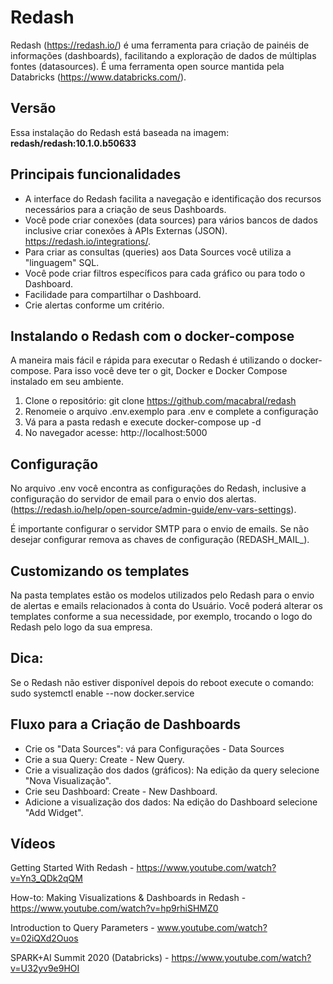 # Redash

Redash (https://redash.io/) é uma ferramenta para criação de painéis de informações (dashboards), facilitando a exploração de dados de múltiplas fontes (datasources).
É uma ferramenta open source mantida pela Databricks (https://www.databricks.com/). 

## Versão
Essa instalação do Redash está baseada na imagem: **redash/redash:10.1.0.b50633**

## Principais funcionalidades

 - A interface do Redash facilita a navegação e identificação dos recursos necessários para a criação de seus Dashboards. 
 - Você pode criar conexões (data sources) para vários bancos de dados inclusive criar conexões à APIs Externas (JSON). https://redash.io/integrations/.
 - Para criar as consultas (queries) aos Data Sources você utiliza a "linguagem" SQL. 
 - Você pode criar filtros específicos para cada gráfico ou para todo o Dashboard.
 - Facilidade para compartilhar o Dashboard.
 - Crie alertas conforme um critério.

## Instalando o Redash com o docker-compose

A maneira mais fácil e rápida para executar o Redash é utilizando o docker-compose. Para isso você deve ter o git, Docker e Docker Compose instalado em seu ambiente. 

 1. Clone o repositório: git clone https://github.com/macabral/redash
 2. Renomeie o arquivo .env.exemplo para .env e complete a configuração 
 3. Vá para a pasta redash e execute docker-compose up -d
 4. No navegador acesse: http://localhost:5000

## Configuração

No arquivo .env você encontra as configurações do Redash, inclusive a configuração do servidor de email para o envio dos alertas. (https://redash.io/help/open-source/admin-guide/env-vars-settings).

É importante configurar o servidor SMTP para o envio de emails. Se não desejar configurar remova as chaves de configuração (REDASH_MAIL_).
 
## Customizando os templates

Na pasta templates estão os modelos utilizados pelo Redash para o envio de alertas e emails relacionados à conta do Usuário. Você poderá alterar os templates conforme a sua necessidade, por exemplo, trocando o logo do Redash pelo logo da sua empresa.

## Dica:

Se o Redash não estiver disponível depois do reboot execute o comando: sudo systemctl enable --now docker.service

 ## Fluxo para a Criação de Dashboards
 
 - Crie os "Data Sources": vá para Configurações - Data Sources
 - Crie a sua Query: Create - New Query.
 - Crie a visualização dos dados (gráficos): Na edição da query selecione "Nova Visualização".
 - Crie seu Dashboard: Create - New Dashboard.
 - Adicione a visualização dos dados: Na edição do Dashboard selecione "Add Widget".

 ## Vídeos

 Getting Started With Redash - https://www.youtube.com/watch?v=Yn3_QDk2qQM
 
 How-to: Making Visualizations & Dashboards in Redash - https://www.youtube.com/watch?v=hp9rhiSHMZ0
 
 Introduction to Query Parameters - www.youtube.com/watch?v=02iQXd2Ouos

SPARK+AI Summit 2020 (Databricks) - https://www.youtube.com/watch?v=U32yv9e9HOI

